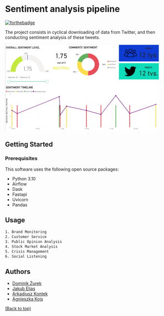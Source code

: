 # Sentiment analysis pipeline
[![forthebadge](https://forthebadge.com/images/badges/built-with-love.svg)](https://forthebadge.com)

The project consists in cyclical downloading of data from Twitter, and then conducting sentiment analysis of these tweets.

![wysiwyg](dashboard_sentiment_analysis.png)
## Getting Started


### Prerequisites
This software uses the following open source packages:
- Python 3.10
- Airflow
- Dask
- Fastapi
- Uvicorn
- Pandas

## Usage


```
1. Brand Monitoring
2. Customer Service
3. Public Opinion Analysis
4. Stock Market Analysis
5. Crisis Management
6. Social Listening
```


## Authors
  - [Dominik Żurek](https://github.com/dominik-air)
  - [Jakub Elias](https://github.com/keliasz)
  - [Arkadiusz Kontek](https://github.com/niziox)
  - [Agnieszka Kojs](https://github.com/agnieszkakojs)

[(Back to top)](#table-of-contents)



